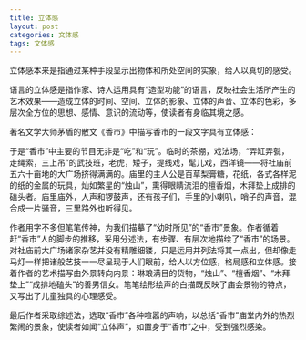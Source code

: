 ```yaml
---
title: 立体感
layout: post
categories: 文体感
tags: 文体感
---
```


立体感本来是指通过某种手段显示出物体和所处空间的实象，给人以真切的感受。

语言的立体感是指作家、诗人运用具有“造型功能”的语言，反映社会生活所产生的艺术效果——造成立体的时间、空间、立体的影象、立体的声音、立体的色彩，多层次全方位的思想、感情、意识的流动等，使读者有身临其境之感。

著名文学大师茅盾的散文《香市》中描写香市的一段文字具有立体感：

于是“香市”中主要的节目无非是“吃”和“玩”。临时的茶棚，戏法场，“弄缸弄甏，走绳索，三上吊”的武技班，老虎，矮子，提线戏，髦儿戏，西洋镜——将社庙前五六十亩地的大广场挤得满满的。庙里的主人公是百草梨膏糖，花纸，各式各样泥的纸的金属的玩具，灿如繁星的“烛山”，熏得眼睛流泪的檀香烟，木拜垫上成排的磕头者。庙里庙外，人声和锣鼓声，还有孩子们，手里的小喇叭，哨子的声音，混合成一片骚音，三里路外也听得见。

作者用字不多但笔笔传神，为我们描摹了“幼时所见”的“香市”景象。作者循着赶“香市”人的脚步的推移，采用分述法，有步骤、有层次地描绘了“香市”的场景。对社庙前大广场诸家杂艺并没有精雕细镂，只是运用并列法将其一点出，但却像走马灯一样把诸般艺技一一尽呈现于人们眼前，给人以方位感，格局感和立体感。接着作者的艺术描写由外景转向内景：琳琅满目的货物，“烛山”、“檀香烟”、“木拜垫上”“成排地磕头”的善男信女。笔笔绘形绘声的白描既反映了庙会景物的特点，又写出了儿童独具的心理感受。

最后作者采取综述法，选取“香市”各种喧嚣的声响，以总括“香市”庙堂内外的热烈繁闹的景象，使读者如闻“立体声”，如置身于“香市”之中，受到强烈感染。 